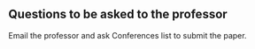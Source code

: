 ## Questions to be asked to  the professor
Email the professor and ask
Conferences list to submit the paper.